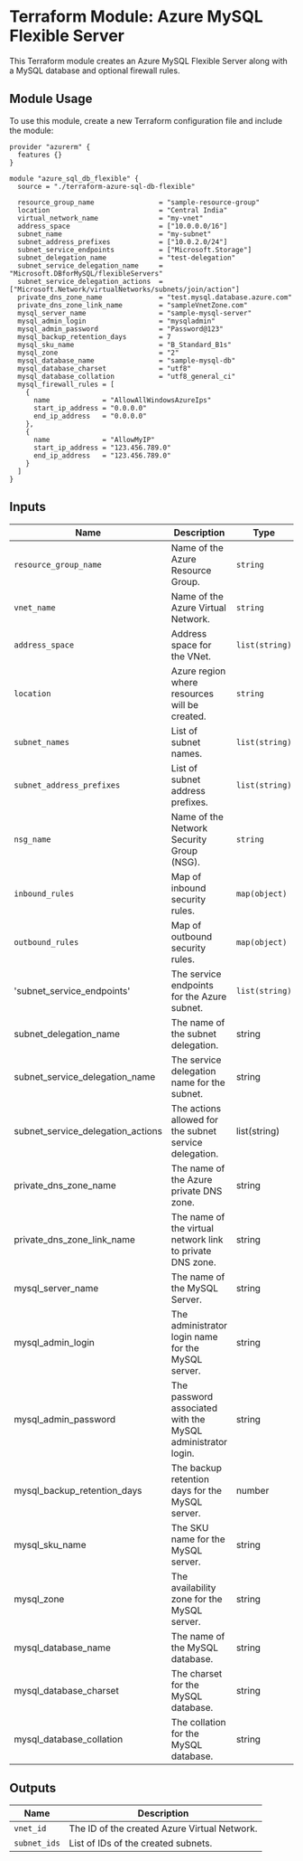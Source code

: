 # Terraform Module: Azure MySQL Flexible Server

This Terraform module creates an Azure MySQL Flexible Server along with a MySQL database and optional firewall rules.

## Module Usage

To use this module, create a new Terraform configuration file and include the module:

```hcl
provider "azurerm" {
  features {}
}

module "azure_sql_db_flexible" {
  source = "./terraform-azure-sql-db-flexible"

  resource_group_name                = "sample-resource-group"
  location                           = "Central India"
  virtual_network_name               = "my-vnet"
  address_space                      = ["10.0.0.0/16"]
  subnet_name                        = "my-subnet"
  subnet_address_prefixes            = ["10.0.2.0/24"]
  subnet_service_endpoints           = ["Microsoft.Storage"]
  subnet_delegation_name             = "test-delegation"
  subnet_service_delegation_name     = "Microsoft.DBforMySQL/flexibleServers"
  subnet_service_delegation_actions  = ["Microsoft.Network/virtualNetworks/subnets/join/action"]
  private_dns_zone_name              = "test.mysql.database.azure.com"
  private_dns_zone_link_name         = "sampleVnetZone.com"
  mysql_server_name                  = "sample-mysql-server"
  mysql_admin_login                  = "mysqladmin"
  mysql_admin_password               = "Password@123"
  mysql_backup_retention_days        = 7
  mysql_sku_name                     = "B_Standard_B1s"
  mysql_zone                         = "2"
  mysql_database_name                = "sample-mysql-db"
  mysql_database_charset             = "utf8"
  mysql_database_collation           = "utf8_general_ci"
  mysql_firewall_rules = [
    {
      name             = "AllowAllWindowsAzureIps"
      start_ip_address = "0.0.0.0"
      end_ip_address   = "0.0.0.0"
    },
    {
      name             = "AllowMyIP"
      start_ip_address = "123.456.789.0"
      end_ip_address   = "123.456.789.0"
    }
  ]
}
```


## Inputs

| Name                   | Description                                  | Type       | Default | Required |
|------------------------|----------------------------------------------|------------|---------|----------|
| `resource_group_name`  | Name of the Azure Resource Group.            | `string`   |         | Yes      |
| `vnet_name`            | Name of the Azure Virtual Network.           | `string`   |         | Yes      |
| `address_space`        | Address space for the VNet.                  | `list(string)` |   | Yes      |
| `location`             | Azure region where resources will be created.| `string`   |         | Yes      |
| `subnet_names`         | List of subnet names.                        | `list(string)` |     | Yes      |
| `subnet_address_prefixes` | List of subnet address prefixes.         | `list(string)` |     | Yes      |
| `nsg_name`             | Name of the Network Security Group (NSG).   | `string`   |         | Yes      |
| `inbound_rules`        | Map of inbound security rules.               | `map(object)`  |         | Yes      |
| `outbound_rules`       | Map of outbound security rules.              | `map(object)`  |         | Yes      |
|  'subnet_service_endpoints' |  The service endpoints for the Azure subnet.| `list(string)`  | n/a |Yes      |
|subnet_delegation_name	           |  The name of the subnet delegation.	                         | string	        |   n/a	                      |     yes    |
|subnet_service_delegation_name	   |  The service delegation name for the subnet.	                 | string	        |   n/a	                      |     yes    |
|subnet_service_delegation_actions |  The actions allowed for the subnet service delegation.       | list(string)   |   n/a                     	|     yes    |
|private_dns_zone_name	           |  The name of the Azure private DNS zone.	                     | string	        |   n/a	                      |     yes    |
|private_dns_zone_link_name	       |  The name of the virtual network link to private DNS zone.	   | string	        |   n/a	                      |     yes    |
|mysql_server_name	               |  The name of the MySQL Server.                                | string         |   n/a	                      |     yes    |
|mysql_admin_login	               |  The administrator login name for the MySQL server.	         | string	        |   n/a                    	  |     yes    |
|mysql_admin_password	             |  The password associated with the MySQL administrator login.  | string	        |   n/a	                      |     yes    |
|mysql_backup_retention_days	     |  The backup retention days for the MySQL server.              | number         |   	7	                      |     yes    |
|mysql_sku_name	                   |  The SKU name for the MySQL server.	                         | string	        |   "GP_Standard_D2ds_v4"	    |     yes    |
|mysql_zone	                       |  The availability zone for the MySQL server.	                 | string	        |   "2"	                      |     yes    |
|mysql_database_name               |  The name of the MySQL database.	                             | string	        |    n/a                   	  |     yes    |
|mysql_database_charset	           |  The charset for the MySQL database.	                         | string	        |   "utf8"	                  |     yes    |
|mysql_database_collation	         |  The collation for the MySQL database.	                       | string	        |   "utf8_general_ci"	        |     yes    |


## Outputs

| Name        | Description                                       |
|-------------|---------------------------------------------------|
| `vnet_id`   | The ID of the created Azure Virtual Network.     |
| `subnet_ids`| List of IDs of the created subnets.              |
